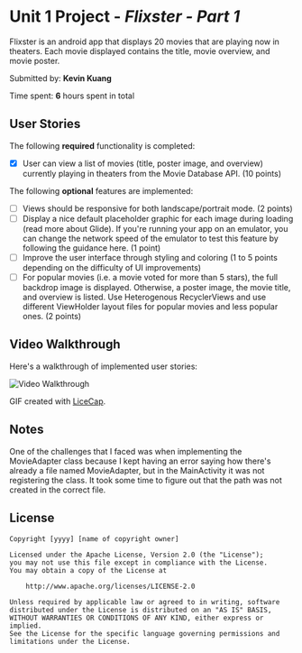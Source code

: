 # Unit 1 Project - *Flixster - Part 1*

Flixster is an android app that displays 20 movies that are playing now in theaters. Each movie displayed contains the title, movie overview, and movie poster.

Submitted by: **Kevin Kuang**

Time spent: **6** hours spent in total

## User Stories

The following **required** functionality is completed:

* [x] User can view a list of movies (title, poster image, and overview) currently playing in theaters from the Movie Database API. (10 points)

The following **optional** features are implemented:

* [ ] Views should be responsive for both landscape/portrait mode. (2 points)
* [ ] Display a nice default placeholder graphic for each image during loading (read more about Glide). If you're running your app on an emulator, you can change the network speed of the emulator to test this feature by following the guidance here. (1 point)
* [ ] Improve the user interface through styling and coloring (1 to 5 points depending on the difficulty of UI improvements)
* [ ] For popular movies (i.e. a movie voted for more than 5 stars), the full backdrop image is displayed. Otherwise, a poster image, the movie title, and overview is listed. Use Heterogenous RecyclerViews and use different ViewHolder layout files for popular movies and less popular ones. (2 points)

## Video Walkthrough

Here's a walkthrough of implemented user stories:

<img src='walkthrough.gif' title='Video Walkthrough' width='' alt='Video Walkthrough' />

GIF created with [LiceCap](http://www.cockos.com/licecap/).

## Notes

One of the challenges that I faced was when implementing the MovieAdapter class because I kept having an error saying how there's already a file named MovieAdapter, but in the MainActivity it was not registering the class. It took some time to figure out that the path was not created in the correct file.

## License

    Copyright [yyyy] [name of copyright owner]

    Licensed under the Apache License, Version 2.0 (the "License");
    you may not use this file except in compliance with the License.
    You may obtain a copy of the License at

        http://www.apache.org/licenses/LICENSE-2.0

    Unless required by applicable law or agreed to in writing, software
    distributed under the License is distributed on an "AS IS" BASIS,
    WITHOUT WARRANTIES OR CONDITIONS OF ANY KIND, either express or implied.
    See the License for the specific language governing permissions and
    limitations under the License.

